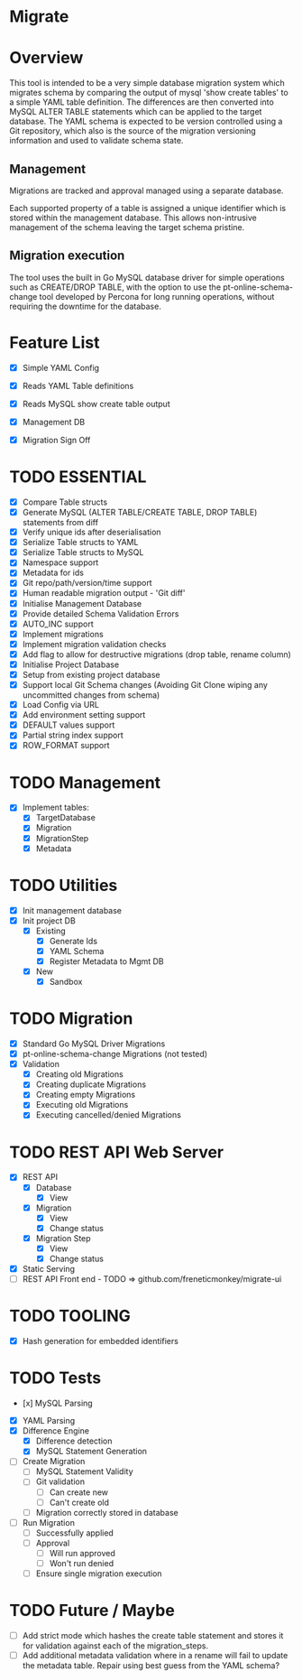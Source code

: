 # Migrate

# Overview
This tool is intended to be a very simple database migration system which migrates schema by comparing the output of mysql 'show create tables' to a simple YAML table definition.  The differences are then converted into MySQL ALTER TABLE statements which can be applied to the target database.  The YAML schema is expected to be version controlled using a Git repository, which also is the source of the migration versioning information and used to validate schema state.

## Management
Migrations are tracked and approval managed using a separate database.  

Each supported property of a table is assigned a unique identifier which is stored within the management database.  This allows non-intrusive management of the schema leaving the target schema pristine.

## Migration execution
The tool uses the built in Go MySQL database driver for simple operations such as CREATE/DROP TABLE, with the option to use the pt-online-schema-change tool developed by Percona for long running operations, without requiring the downtime for the database.

# Feature List

- [x] Simple YAML Config
- [x] Reads YAML Table definitions
- [x] Reads MySQL show create table output
- [x] Management DB
- [x] Migration Sign Off


# TODO ESSENTIAL
- [x] Compare Table structs
- [x] Generate MySQL (ALTER TABLE/CREATE TABLE, DROP TABLE) statements from diff
- [x] Verify unique ids after deserialisation
- [x] Serialize Table structs to YAML
- [x] Serialize Table structs to MySQL
- [x] Namespace support
- [x] Metadata for ids
- [x] Git repo/path/version/time support
- [x] Human readable migration output - 'Git diff'
- [x] Initialise Management Database
- [x] Provide detailed Schema Validation Errors
- [x] AUTO_INC support
- [x] Implement migrations
- [x] Implement migration validation checks
- [x] Add flag to allow for destructive migrations (drop table, rename column)
- [x] Initialise Project Database
- [x] Setup from existing project database
- [x] Support local Git Schema changes (Avoiding Git Clone wiping any uncommitted changes from schema)
- [x] Load Config via URL
- [x] Add environment setting support
- [x] DEFAULT values support
- [x] Partial string index support
- [x] ROW_FORMAT support

# TODO Management
- [x] Implement tables:
    - [x] TargetDatabase
    - [x] Migration
    - [x] MigrationStep
    - [x] Metadata

# TODO Utilities
- [x] Init management database
- [x] Init project DB
    - [x] Existing
        - [x] Generate Ids
        - [x] YAML Schema
        - [x] Register Metadata to Mgmt DB
    - [x] New
        - [x] Sandbox

# TODO Migration
- [x] Standard Go MySQL Driver Migrations
- [x] pt-online-schema-change Migrations (not tested)
- [x] Validation
    - [x] Creating old Migrations
    - [x] Creating duplicate Migrations
    - [x] Creating empty Migrations
    - [x] Executing old Migrations
    - [x] Executing cancelled/denied Migrations

# TODO REST API Web Server
- [x] REST API
    - [x] Database
        - [x] View
    - [x] Migration
        - [x] View
        - [x] Change status
    - [x] Migration Step
        - [x] View
        - [x] Change status
- [x] Static Serving
- [ ] REST API Front end - TODO => github.com/freneticmonkey/migrate-ui

# TODO TOOLING
- [x] Hash generation for embedded identifiers


# TODO Tests
- [x] MySQL Parsing
- [x] YAML Parsing
- [x] Difference Engine
    - [x] Difference detection
    - [x] MySQL Statement Generation
- [ ] Create Migration
    - [ ] MySQL Statement Validity
    - [ ] Git validation
        - [ ] Can create new
        - [ ] Can't create old
    - [ ] Migration correctly stored in database
- [ ] Run Migration
    - [ ] Successfully applied
    - [ ] Approval
        - [ ] Will run approved
        - [ ] Won't run denied
    - [ ] Ensure single migration execution

# TODO Future / Maybe
- [ ] Add strict mode which hashes the create table statement and stores it for validation against each of the migration_steps.
- [ ] Add additional metadata validation where in a rename will fail to update the metadata table.  Repair using best guess from the YAML schema?
